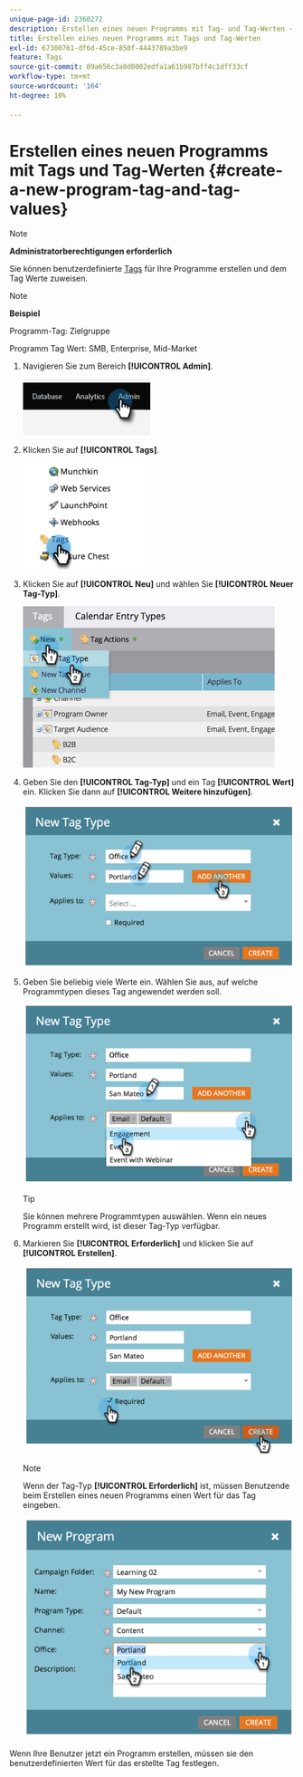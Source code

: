 ```yaml
---
unique-page-id: 2360272
description: Erstellen eines neuen Programms mit Tag- und Tag-Werten - Marketo-Dokumente - Produktdokumentation
title: Erstellen eines neuen Programms mit Tags und Tag-Werten
exl-id: 67300761-df6d-45ce-850f-4443789a3be9
feature: Tags
source-git-commit: 09a656c3a0d0002edfa1a61b987bff4c1dff33cf
workflow-type: tm+mt
source-wordcount: '164'
ht-degree: 10%

---
```


# Erstellen eines neuen Programms mit Tags und Tag-Werten {#create-a-new-program-tag-and-tag-values}

>[!NOTE]
>
>**Administratorberechtigungen erforderlich**

Sie können benutzerdefinierte [Tags](/help/marketo/product-docs/core-marketo-concepts/programs/working-with-programs/understanding-tags.md) für Ihre Programme erstellen und dem Tag Werte zuweisen.

>[!NOTE]
>
>**Beispiel**
>
>Programm-Tag: Zielgruppe
>
>Programm Tag Wert: SMB, Enterprise, Mid-Market

1. Navigieren Sie zum Bereich **[!UICONTROL Admin]**.

   ![](assets/create-a-new-program-tag-and-tag-values-1.png)

1. Klicken Sie auf **[!UICONTROL Tags]**.

   ![](assets/create-a-new-program-tag-and-tag-values-2.png)

1. Klicken Sie auf **[!UICONTROL Neu]** und wählen Sie **[!UICONTROL Neuer Tag-Typ]**.

   ![](assets/create-a-new-program-tag-and-tag-values-3.png)

1. Geben Sie den **[!UICONTROL Tag-Typ]** und ein Tag **[!UICONTROL Wert]** ein. Klicken Sie dann auf **[!UICONTROL Weitere hinzufügen]**.

   ![](assets/create-a-new-program-tag-and-tag-values-4.png)

1. Geben Sie beliebig viele Werte ein. Wählen Sie aus, auf welche Programmtypen dieses Tag angewendet werden soll.

   ![](assets/create-a-new-program-tag-and-tag-values-5.png)

   >[!TIP]
   >
   >Sie können mehrere Programmtypen auswählen. Wenn ein neues Programm erstellt wird, ist dieser Tag-Typ verfügbar.

1. Markieren Sie **[!UICONTROL Erforderlich]** und klicken Sie auf **[!UICONTROL Erstellen]**.

   ![](assets/create-a-new-program-tag-and-tag-values-6.png)

   >[!NOTE]
   >
   >Wenn der Tag-Typ **[!UICONTROL Erforderlich]** ist, müssen Benutzende beim Erstellen eines neuen Programms einen Wert für das Tag eingeben.

   ![](assets/create-a-new-program-tag-and-tag-values-7.png)

Wenn Ihre Benutzer jetzt ein Programm erstellen, müssen sie den benutzerdefinierten Wert für das erstellte Tag festlegen.
